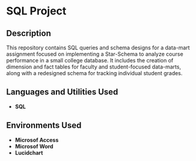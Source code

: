<h1>SQL Project</h1>

<h2>Description</h2>
This repository contains SQL queries and schema designs for a data-mart assignment focused on implementing a Star-Schema to analyze course performance in a small college database. It includes the creation of dimension and fact tables for faculty and student-focused data-marts, along with a redesigned schema for tracking individual student grades.
<br />


<h2>Languages and Utilities Used</h2>

- <b>SQL</b> 

<h2>Environments Used </h2>

- <b>Microsof Access</b>
- <b>Microsof Word</b>
- <b>Lucidchart</b>

